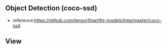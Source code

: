 ## Object Detection (coco-ssd)

- reference:https://github.com/tensorflow/tfjs-models/tree/master/coco-ssd


## View

